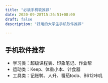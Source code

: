 ```yaml
---
title: "必装手机软推荐"
date: 2020-09-28T15:26:51+08:00
draft: false
description: "好用的大学生手机软件推荐"

---
```


## 手机软件推荐

- 学习类：超级课程表、印象笔记、作业帮
- 运动类：Keep、体重小本、计食器
- 工具类：记账鸭、人升、番茄todo、B612咔叽  
